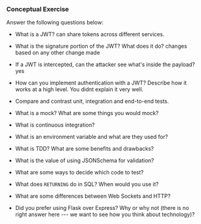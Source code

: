 ### Conceptual Exercise

Answer the following questions below:

- What is a JWT? can share tokens across different services.

- What is the signature portion of the JWT?  What does it do? changes based on any other change made

- If a JWT is intercepted, can the attacker see what's inside the payload? yes

- How can you implement authentication with a JWT?  Describe how it works at a high level. You didnt explain it very well.

- Compare and contrast unit, integration and end-to-end tests. 

- What is a mock? What are some things you would mock?

- What is continuous integration?

- What is an environment variable and what are they used for?

- What is TDD? What are some benefits and drawbacks?

- What is the value of using JSONSchema for validation?

- What are some ways to decide which code to test?

- What does `RETURNING` do in SQL? When would you use it?

- What are some differences between Web Sockets and HTTP?

- Did you prefer using Flask over Express? Why or why not (there is no right
  answer here --- we want to see how you think about technology)?
